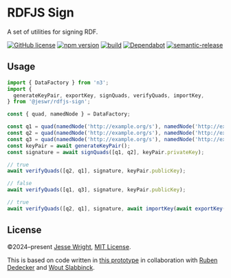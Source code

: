 # RDFJS Sign
A set of utilities for signing RDF.

[![GitHub license](https://img.shields.io/github/license/jeswr/rdfjs-sign.svg)](https://github.com/jeswr/rdfjs-sign/blob/master/LICENSE)
[![npm version](https://img.shields.io/npm/v/@jeswr/rdfjs-sign.svg)](https://www.npmjs.com/package/@jeswr/rdfjs-sign)
[![build](https://img.shields.io/github/actions/workflow/status/jeswr/rdfjs-sign/nodejs.yml?branch=main)](https://github.com/jeswr/rdfjs-sign/tree/main/)
[![Dependabot](https://badgen.net/badge/Dependabot/enabled/green?icon=dependabot)](https://dependabot.com/)
[![semantic-release](https://img.shields.io/badge/%20%20%F0%9F%93%A6%F0%9F%9A%80-semantic--release-e10079.svg)](https://github.com/semantic-release/semantic-release)

## Usage
```ts
import { DataFactory } from 'n3';
import {
  generateKeyPair, exportKey, signQuads, verifyQuads, importKey,
} from '@jeswr/rdfjs-sign';

const { quad, namedNode } = DataFactory;

const q1 = quad(namedNode('http://example.org/s'), namedNode('http://example.org/p'), namedNode('http://example.org/o1'));
const q2 = quad(namedNode('http://example.org/s'), namedNode('http://example.org/p'), namedNode('http://example.org/o2'));
const q3 = quad(namedNode('http://example.org/s'), namedNode('http://example.org/p'), namedNode('http://example.org/o3'));
const keyPair = await generateKeyPair();
const signature = await signQuads([q1, q2], keyPair.privateKey);

// true
await verifyQuads([q2, q1], signature, keyPair.publicKey);

// false
await verifyQuads([q1, q3], signature, keyPair.publicKey);

// true
await verifyQuads([q2, q1], signature, await importKey(await exportKey(keyPair.publicKey)));
```
## License
©2024–present
[Jesse Wright](https://github.com/jeswr),
[MIT License](https://github.com/jeswr/rdfjs-sign/blob/master/LICENSE).

This is based on code written in [this prototype](https://github.com/SolidLabResearch/Vienna-prototype/blob/a902b3351c70dc00bb2494cc331f6f21289ad0f5/packaging/createSignedPackage.ts) in collaboration with [Ruben Dedecker](https://github.com/Dexagod) and [Wout Slabbinck](https://github.com/woutslabbinck).
